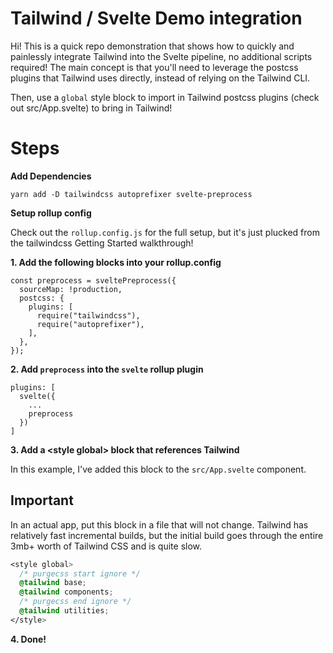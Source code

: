 # Tailwind / Svelte Demo integration

Hi! This is a quick repo demonstration that shows how to quickly and painlessly integrate Tailwind into the Svelte pipeline, no additional scripts required! The main concept is that you'll need to leverage the postcss plugins that Tailwind uses directly, instead of relying on the Tailwind CLI. 

Then, use a `global` style block to import in Tailwind postcss plugins (check out src/App.svelte) to bring in Tailwind!

# Steps

**Add Dependencies**

`yarn add -D tailwindcss autoprefixer svelte-preprocess`

**Setup rollup config**

Check out the `rollup.config.js` for the full setup, but it's just plucked from the tailwindcss Getting Started walkthrough!

**1. Add the following blocks into your rollup.config**
```
const preprocess = sveltePreprocess({
  sourceMap: !production,
  postcss: {
    plugins: [
      require("tailwindcss"),
      require("autoprefixer"),
    ],
  },
});
```

**2. Add `preprocess` into the `svelte` rollup plugin**


```
plugins: [
  svelte({
    ...
    preprocess
  })
]
```

**3. Add a \<style global> block that references Tailwind**

In this example, I've added this block to the `src/App.svelte` component.  

## **Important**

In an actual app, put this block in a file that will not change. Tailwind has relatively fast incremental builds, but the initial build goes through the entire 3mb+ worth of Tailwind CSS and is quite slow.


```css
<style global>
  /* purgecss start ignore */
  @tailwind base;
  @tailwind components;
  /* purgecss end ignore */
  @tailwind utilities;
</style>
```

**4. Done!**

